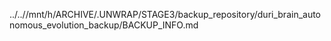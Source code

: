 ../..//mnt/h/ARCHIVE/.UNWRAP/STAGE3/backup_repository/duri_brain_autonomous_evolution_backup/BACKUP_INFO.md